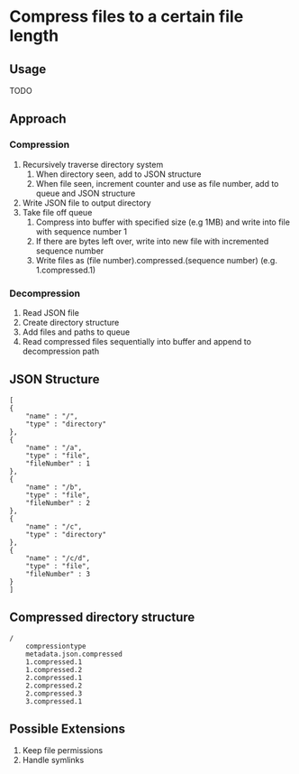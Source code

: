 # Compress files to a certain file length

## Usage
TODO
## Approach
### Compression
1. Recursively traverse directory system
    1. When directory seen, add to JSON structure
    2. When file seen, increment counter and use as file number, add to queue and JSON structure
2. Write JSON file to output directory
3. Take file off queue
    1. Compress into buffer with specified size (e.g 1MB) and write into file with sequence number 1
    2. If there are bytes left over, write into new file with incremented sequence number
    3. Write files as (file number).compressed.(sequence number) (e.g. 1.compressed.1)
### Decompression
1. Read JSON file
2. Create directory structure
3. Add files and paths to queue
4. Read compressed files sequentially into buffer and append to decompression path
## JSON Structure
```
[
{
    "name" : "/",
    "type" : "directory"
},
{
    "name" : "/a",
    "type" : "file",
    "fileNumber" : 1
},
{
    "name" : "/b",
    "type" : "file",
    "fileNumber" : 2
},
{
    "name" : "/c",
    "type" : "directory"
},
{
    "name" : "/c/d",
    "type" : "file",
    "fileNumber" : 3
}
]
```

## Compressed directory structure
```
/
    compressiontype
    metadata.json.compressed
    1.compressed.1
    1.compressed.2
    2.compressed.1
    2.compressed.2
    2.compressed.3
    3.compressed.1
```

## Possible Extensions
1. Keep file permissions
2. Handle symlinks